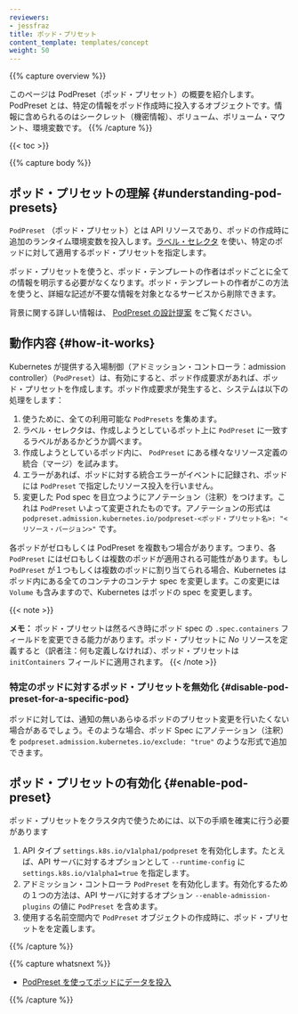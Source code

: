 ```yaml
---
reviewers:
- jessfraz
title: ポッド・プリセット
content_template: templates/concept
weight: 50
---
```


{{% capture overview %}}
<!--
This page provides an overview of PodPresets, which are objects for injecting
certain information into pods at creation time. The information can include
secrets, volumes, volume mounts, and environment variables.
-->
このページは PodPreset（ポッド・プリセット）の概要を紹介します。PodPreset とは、特定の情報をポッド作成時に投入するオブジェクトです。情報に含められるのはシークレット（機密情報）、ボリューム、ボリューム・マウント、環境変数です。
{{% /capture %}}

{{< toc >}}

{{% capture body %}}
<!--
## Understanding Pod Presets
-->
## ポッド・プリセットの理解 {#understanding-pod-presets}

<!--
A `Pod Preset` is an API resource for injecting additional runtime requirements
into a Pod at creation time.
You use [label selectors](/docs/concepts/overview/working-with-objects/labels/#label-selectors)
to specify the Pods to which a given Pod Preset applies.
-->
`PodPreset` （ポッド・プリセット）とは API リソースであり、ポッドの作成時に追加のランタイム環境変数を投入します。[ラベル・セレクタ](/jp/docs/concepts/overview/working-with-objects/labels/#label-selectors) を使い、特定のポッドに対して適用するポッド・プリセットを指定します。

<!--
Using a Pod Preset allows pod template authors to not have to explicitly provide 
all information for every pod. This way, authors of pod templates consuming a
specific service do not need to know all the details about that service.
-->
ポッド・プリセットを使うと、ポッド・テンプレートの作者はポッドごとに全ての情報を明示する必要がなくなります。ポッド・テンプレートの作者がこの方法を使うと、詳細な記述が不要な情報を対象となるサービスから削除できます。

<!--
For more information about the background, see the [design proposal for PodPreset](https://git.k8s.io/community/contributors/design-proposals/service-catalog/pod-preset.md).
-->
背景に関する詳しい情報は、 [PodPreset の設計提案](https://git.k8s.io/community/contributors/design-proposals/service-catalog/pod-preset.md) をご覧ください。

<!--
## How It Works
-->
## 動作内容 {#how-it-works}

<!--
Kubernetes provides an admission controller (`PodPreset`) which, when enabled,
applies Pod Presets to incoming pod creation requests.
When a pod creation request occurs, the system does the following:
-->
Kubernetes が提供する入場制御（アドミッション・コントローラ：admission controller）（`PodPreset`）は、有効にすると、ポッド作成要求があれば、ポッド・プリセットを作成します。ポッド作成要求が発生すると、システムは以下の処理をします：

<!--
1. Retrieve all `PodPresets` available for use.
1. Check if the label selectors of any `PodPreset` matches the labels on the
   pod being created.
1. Attempt to merge the various resources defined by the `PodPreset` into the
   Pod being created.
1. On error, throw an event documenting the merge error on the pod, and create
   the pod _without_ any injected resources from the `PodPreset`.
1. Annotate the resulting modified Pod spec to indicate that it has been
   modified by a `PodPreset`. The annotation is of the form
   `podpreset.admission.kubernetes.io/podpreset-<pod-preset name>: "<resource version>"`.
-->
1. 使うために、全ての利用可能な `PodPresets` を集めます。
1. ラベル・セレクタは、作成しようとしているポット上に `PodPreset` に一致するラベルがあるかどうか調べます。
1. 作成しようとしているポッド内に、 `PodPreset` にある様々なリソース定義の統合（マージ）を試みます。
1. エラーがあれば、ポッドに対する統合エラーがイベントに記録され、ポッドには `PodPreset` で指定したリソース投入を行いません。
1. 変更した Pod spec を目立つようにアノテーション（注釈）をつけます。これは `PodPreset` いよって変更されたものです。アノテーションの形式は    `podpreset.admission.kubernetes.io/podpreset-<ポッド・プリセット名>: "<リソース・バージョン>"` です。

<!--
Each Pod can be matched by zero or more Pod Presets; and each `PodPreset` can be
applied to zero or more pods. When a `PodPreset` is applied to one or more
Pods, Kubernetes modifies the Pod Spec. For changes to `Env`, `EnvFrom`, and
`VolumeMounts`, Kubernetes modifies the container spec for all containers in
the Pod; for changes to `Volume`, Kubernetes modifies the Pod Spec.
-->
各ポッドがゼロもしくは PodPreset を複数もつ場合があります。つまり、各 `PodPreset` にはゼロもしくは複数のポッドが適用される可能性があります。もし `PodPreset` が１つもしくは複数のポッドに割り当てられる場合、Kubernetes はポッド内にある全てのコンテナのコンテナ spec を変更します。この変更には `Volume` も含みますので、Kubernetes はポッドの spec を変更します。

{{< note >}}
<!--
**Note:** A Pod Preset is capable of modifying the `.spec.containers` field in a
Pod spec when appropriate. *No* resource definition from the Pod Preset will be 
applied to the `initContainers` field.
-->
**メモ：** ポッド・プリセットは然るべき時にポッド spec の `.spec.containers` フィールドを変更できる能力があります。ポッド・プリセットに *No* リソースを定義すると（訳者注：何も定義しなければ）、ポッド・プリセットは `initContainers` フィールドに適用されます。
{{< /note >}}

<!--
### Disable Pod Preset for a Specific Pod
-->
### 特定のポッドに対するポッド・プリセットを無効化 {#disable-pod-preset-for-a-specific-pod}

<!--
There may be instances where you wish for a Pod to not be altered by any Pod
Preset mutations. In these cases, you can add an annotation in the Pod Spec
of the form: `podpreset.admission.kubernetes.io/exclude: "true"`.
-->
ポッドに対しては、通知の無いあらゆるポッドのプリセット変更を行いたくない場合があるでしょう。そのような場合、ポッド Spec にアノテーション（注釈）を `podpreset.admission.kubernetes.io/exclude: "true"` のような形式で追加できます。

<!--
## Enable Pod Preset
-->
## ポッド・プリセットの有効化 {#enable-pod-preset}

<!--
In order to use Pod Presets in your cluster you must ensure the following:
-->
ポッド・プリセットをクラスタ内で使うためには、以下の手順を確実に行う必要があります

<!--
1.  You have enabled the API type `settings.k8s.io/v1alpha1/podpreset`. For
    example, this can be done by including `settings.k8s.io/v1alpha1=true` in
    the `--runtime-config` option for the API server. 
1.  You have enabled the admission controller `PodPreset`. One way to doing this
    is to include `PodPreset` in the `--enable-admission-plugins` option value specified
    for the API server.
1.  You have defined your Pod Presets by creating `PodPreset` objects in the
    namespace you will use.
-->
1. API タイプ `settings.k8s.io/v1alpha1/podpreset` を有効化します。たとえば、API サーバに対するオプションとして  `--runtime-config` に `settings.k8s.io/v1alpha1=true`  を指定します。
1. アドミッション・コントローラ `PodPreset` を有効化します。有効化するための１つの方法は、API サーバに対するオプション `--enable-admission-plugins` の値に `PodPreset` を含めます。
1. 使用する名前空間内で `PodPreset` オブジェクトの作成時に、ポッド・プリセットをを定義します。

{{% /capture %}}

{{% capture whatsnext %}}
<!--
* [Injecting data into a Pod using PodPreset](/docs/tasks/inject-data-application/podpreset/)
-->
* [PodPreset を使ってポッドにデータを投入](/jp/docs/tasks/inject-data-application/podpreset/)

{{% /capture %}}


